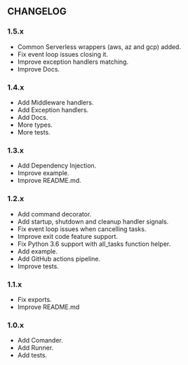 ## CHANGELOG

### **1.5.x**

* Common Serverless wrappers (aws, az and gcp) added.
* Fix event loop issues closing it.
* Improve exception handlers matching.
* Improve Docs.

### **1.4.x**

* Add Middleware handlers.
* Add Exception handlers.
* Add Docs.
* More types.
* More tests.

### **1.3.x**

* Add Dependency Injection.
* Improve example.
* Improve README.md.

### **1.2.x**

* Add command decorator.
* Add startup, shutdown and cleanup handler signals.
* Fix event loop issues when cancelling tasks.
* Improve exit code feature support.
* Fix Python 3.6 support with all_tasks function helper.
* Add example.
* Add GitHub actions pipeline. 
* Improve tests.

### **1.1.x**

* Fix exports.
* Improve README.md

### **1.0.x**

- Add Comander.
- Add Runner.
- Add tests.
